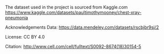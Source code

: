 The dataset used in the project is sourced from Kaggle.com
https://www.kaggle.com/datasets/paultimothymooney/chest-xray-pneumonia

Acknowledgements
Data: https://data.mendeley.com/datasets/rscbjbr9sj/2

License: CC BY 4.0

Citation: http://www.cell.com/cell/fulltext/S0092-8674(18)30154-5
